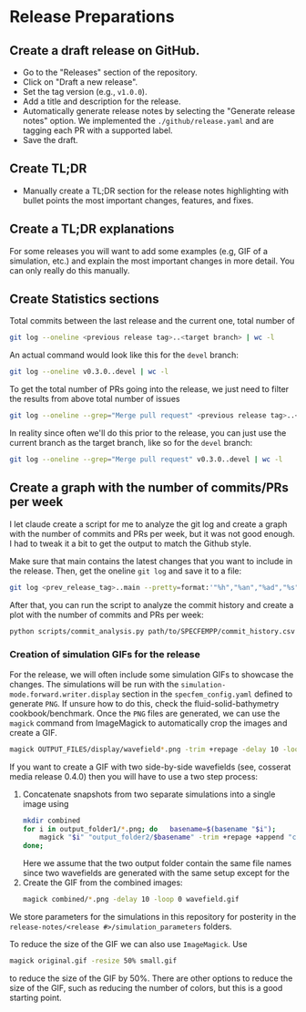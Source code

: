 # Release Preparations

## Create a draft release on GitHub. 

- Go to the "Releases" section of the repository.
- Click on "Draft a new release".
- Set the tag version (e.g., `v1.0.0`).
- Add a title and description for the release.
- Automatically generate release notes by selecting the "Generate release
  notes" option. We implemented the `./github/release.yaml` and are tagging
  each PR with a supported label.
- Save the draft.

## Create TL;DR

- Manually create a TL;DR section for the release notes highlighting with bullet
  points the most important changes, features, and fixes.

## Create a TL;DR explanations

For some releases you will want to add some examples (e.g, GIF of a simulation,
etc.) and explain the most important changes in more detail. You can only really
do this manually.

## Create Statistics sections

Total commits between the last release and the current one, total number of
```bash
git log --oneline <previous release tag>..<target branch> | wc -l
```

An actual command would look like this for the `devel` branch:
```bash
git log --oneline v0.3.0..devel | wc -l
```

To get the total number of PRs going into the release, we just need to filter the results from above total number of issues
```bash
git log --oneline --grep="Merge pull request" <previous release tag>..<target branch> | wc -l
```
In reality since often we'll do this prior to the release, you can
just use the current branch as the target branch, like so for the `devel` branch:
```bash
git log --oneline --grep="Merge pull request" v0.3.0..devel | wc -l
```


## Create a graph with the number of commits/PRs per week

I let claude create a script for me to analyze the git log and create a graph
with the number of commits and PRs per week, but it was not good enough. I had 
to tweak it a bit to get the output to match the Github style.

Make sure that main contains the latest changes that you want to include in the
release. Then, get the oneline `git log` and save it to a file:
```bash
git log <prev_release_tag>..main --pretty=format:'"%h","%an","%ad","%s"' > commit_history.csv
```

After that, you can run the script to analyze the commit history and create a plot
with the number of commits and PRs per week:
```bash
python scripts/commit_analysis.py path/to/SPECFEMPP/commit_history.csv --output ./analysis.png
```


### Creation of simulation GIFs for the release

For the release, we will often include some simulation GIFs to showcase the
changes. The simulations will be run with the
`simulation-mode.forward.writer.display` section in the `specfem_config.yaml`
defined to generate `PNG`. If unsure how to do this, check the
fluid-solid-bathymetry cookbook/benchmark. Once the `PNG` files are generated,
we can use the `magick` command from ImageMagick to automatically crop the images
and create a GIF.
```bash
magick OUTPUT_FILES/display/wavefield*.png -trim +repage -delay 10 -loop 0 wavefield.gif
```
If you want to create a GIF with two side-by-side wavefields (see, cosserat
media release 0.4.0) then you will have to use a two step process:
1. Concatenate snapshots from two separate simulations into a single image using
   ```bash
   mkdir combined
   for i in output_folder1/*.png; do   basename=$(basename "$i");   
       magick "$i" "output_folder2/$basename" -trim +repage +append "combined/$basename"; 
   done;
   ```
   Here we assume that the two output folder contain the same file names since 
   two wavefields are generated with the same setup except for the 
2. Create the GIF from the combined images:
   ```bash
   magick combined/*.png -delay 10 -loop 0 wavefield.gif
   ```

We store parameters for the simulations in this repository for posterity in the
`release-notes/<release #>/simulation_parameters` folders.

To reduce the size of the GIF we can also use `ImageMagick`. Use
```bash
magick original.gif -resize 50% small.gif
```
to reduce the size of the GIF by 50%. There are other options to reduce the size
of the GIF, such as reducing the number of colors, but this is a good starting
point.


